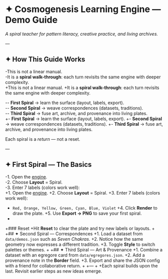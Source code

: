  # ✦ Cosmogenesis Learning Engine — Demo Guide
 
 *A spiral teacher for pattern literacy, creative practice, and living archives.*
 
 —
 
 ## ✦ How This Guide Works
-This is not a linear manual.  
-It is a **spiral walk-through**: each turn revisits the same engine with deeper complexity.  
+This is not a linear manual.
+It is a **spiral walk-through**: each turn revisits the same engine with deeper complexity.
 
-- **First Spiral** → learn the surface (layout, labels, export).  
-- **Second Spiral** → weave correspondences (datasets, traditions).  
-- **Third Spiral** → fuse art, archive, and provenance into living plates.  
+- **First Spiral** → learn the surface (layout, labels, export).
+- **Second Spiral** → weave correspondences (datasets, traditions).
+- **Third Spiral** → fuse art, archive, and provenance into living plates.
 
 Each spiral is a *return* — not a reset.
 
 —
 
 ## ✦ First Spiral — The Basics
-1. Open the [engine](../index.html).  
-2. Choose **Layout** = Spiral.  
-3. Enter 7 labels (colors work well):  
+1. Open the [engine](../index.html).
+2. Choose **Layout** = Spiral.
+3. Enter 7 labels (colors work well):
+   `Red, Orange, Yellow, Green, Cyan, Blue, Violet`
+4. Click **Render** to draw the plate.
+5. Use **Export → PNG** to save your first spiral.
+
+### Reset
+Hit **Reset** to clear the plate and try new labels or layouts.
+
+## ✦ Second Spiral — Correspondences
+1. Load a dataset from `data/demos.json` such as *Seven Chakras*.
+2. Notice how the same geometry now expresses a different tradition.
+3. Toggle **Style** to switch palettes or themes.
+
+## ✦ Third Spiral — Art & Provenance
+1. Combine a dataset with an egregore card from `data/egregores.json`.
+2. Add a provenance note in the **Border** field.
+3. Export and share the JSON config with a friend for collaborative return.
+
+—
+
+Each spiral builds upon the last. Revisit earlier steps as new ideas emerge.
